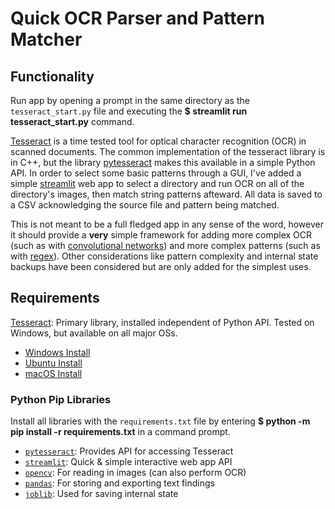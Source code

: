 # Quick OCR Parser and Pattern Matcher

## Functionality
Run app by opening a prompt in the same directory as the `tesseract_start.py` file and executing the **$ streamlit run tesseract_start.py** command.

[Tesseract](https://tesseract-ocr.github.io/tessdoc/Installation.html) is a time tested tool for optical character recognition (OCR) in scanned documents. The common implementation of the tesseract library is in C++, but the library [pytesseract](https://pypi.org/project/pytesseract/) makes this available in a simple Python API. In order to select some basic patterns through a GUI, I've added a simple [streamlit](https://streamlit.io/) web app to select a directory and run OCR on all of the directory's images, then match string patterns afteward. All data is saved to a CSV acknowledging the source file and pattern being matched.

This is not meant to be a full fledged app in any sense of the word, however it should provide a **very** simple framework for adding more complex OCR (such as with [convolutional networks](https://en.wikipedia.org/wiki/Convolutional_neural_network)) and more complex patterns (such as with [regex](https://en.wikipedia.org/wiki/Regular_expression)). Other considerations like pattern complexity and internal state backups have been considered but are only added for the simplest uses.

## Requirements
[Tesseract](https://github.com/tesseract-ocr/tesseract): Primary library, installed independent of Python API. Tested on Windows, but available on all major OSs. 
- [Windows Install](https://github.com/UB-Mannheim/tesseract/wiki) 
- [Ubuntu Install](https://notesalexp.org/tesseract-ocr/packages5/) 
- [macOS Install](https://github.com/scott0123/Tesseract-macOS)

### Python Pip Libraries
Install all libraries with the `requirements.txt` file by entering **$ python -m pip install -r requirements.txt** in a command prompt.

- [`pytesseract`](https://pypi.org/project/pytesseract/): Provides API for accessing Tesseract
- [`streamlit`](https://streamlit.io/): Quick & simple interactive web app API
- [`opencv`](https://opencv.org/): For reading in images (can also perform OCR)
- [`pandas`](https://pandas.pydata.org/): For storing and exporting text findings
- [`joblib`](https://joblib.readthedocs.io/en/stable/): Used for saving internal state